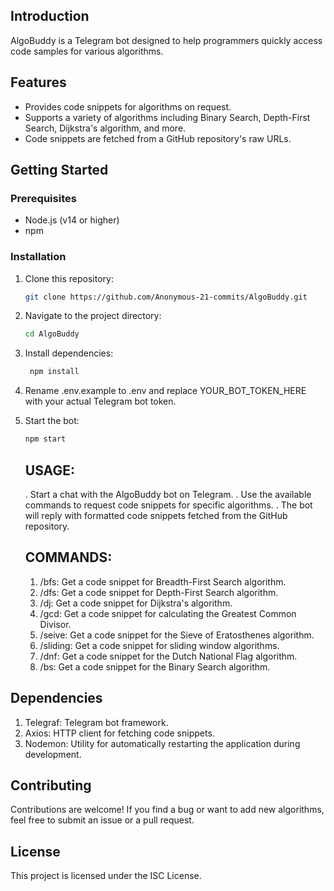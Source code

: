 ## Introduction

AlgoBuddy is a Telegram bot designed to help programmers quickly access code samples for various algorithms.

## Features

- Provides code snippets for algorithms on request.
- Supports a variety of algorithms including Binary Search, Depth-First Search, Dijkstra's algorithm, and more.
- Code snippets are fetched from a GitHub repository's raw URLs.

## Getting Started

### Prerequisites

- Node.js (v14 or higher)
- npm

### Installation

1. Clone this repository:

   ```bash
   git clone https://github.com/Anonymous-21-commits/AlgoBuddy.git
   ```

2. Navigate to the project directory:
   ```bash
   cd AlgoBuddy
   ```
3. Install dependencies:
   ```bash
    npm install
   ```
4. Rename .env.example to .env and replace YOUR_BOT_TOKEN_HERE with your actual Telegram bot token.

5. Start the bot:
   ```bash
   npm start
   ```
   ## USAGE:
   . Start a chat with the AlgoBuddy bot on Telegram.
   . Use the available commands to request code snippets for specific algorithms.
   . The bot will reply with formatted code snippets fetched from the GitHub repository.
   ## COMMANDS:
   1. /bfs: Get a code snippet for Breadth-First Search algorithm.
   2. /dfs: Get a code snippet for Depth-First Search algorithm.
   3. /dj: Get a code snippet for Dijkstra's algorithm.
   4. /gcd: Get a code snippet for calculating the Greatest Common Divisor.
   5. /seive: Get a code snippet for the Sieve of Eratosthenes algorithm.
   6. /sliding: Get a code snippet for sliding window algorithms.
   7. /dnf: Get a code snippet for the Dutch National Flag algorithm.
   8. /bs: Get a code snippet for the Binary Search algorithm.

## Dependencies

1. Telegraf: Telegram bot framework.
2. Axios: HTTP client for fetching code snippets.
3. Nodemon: Utility for automatically restarting the application during development.

## Contributing

Contributions are welcome! If you find a bug or want to add new algorithms, feel free to submit an issue or a pull request.

## License

This project is licensed under the ISC License.
